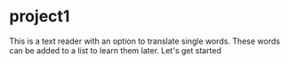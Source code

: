 # project1
This is a text reader with an option to translate single words. These words can be added to a list to learn them later.
Let's get started
